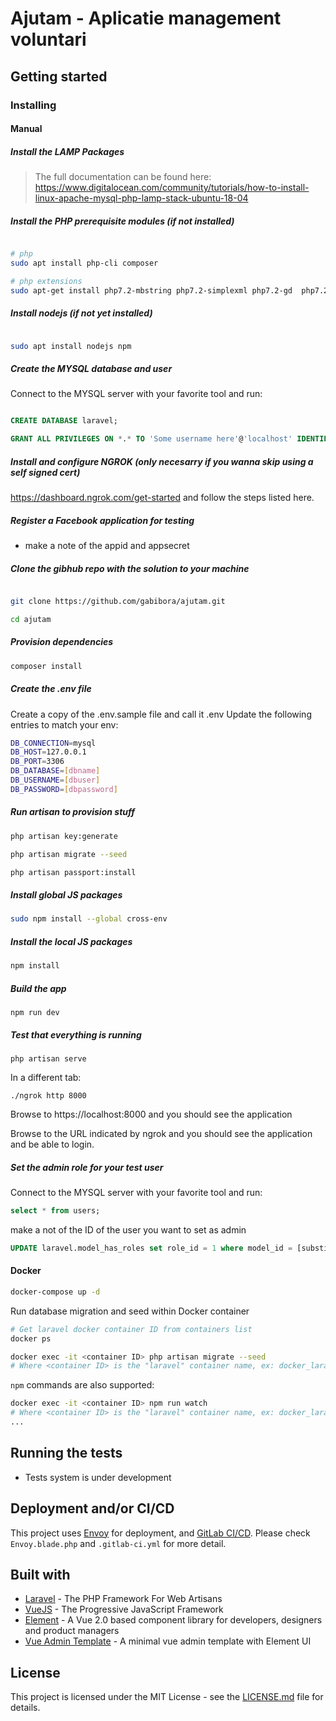 

# Ajutam - Aplicatie management voluntari


## Getting started

### Installing
#### Manual

##### Install the LAMP Packages 

> The full documentation can be found here: https://www.digitalocean.com/community/tutorials/how-to-install-linux-apache-mysql-php-lamp-stack-ubuntu-18-04

##### Install the PHP prerequisite modules (if not installed)

```bash

# php
sudo apt install php-cli composer

# php extensions
sudo apt-get install php7.2-mbstring php7.2-simplexml php7.2-gd  php7.2-zip

```

##### Install nodejs (if not yet installed)

```bash

sudo apt install nodejs npm

```

##### Create the MYSQL database and user 

Connect to the MYSQL server with your favorite tool and run: 

```sql

CREATE DATABASE laravel;

GRANT ALL PRIVILEGES ON *.* TO 'Some username here'@'localhost' IDENTIFIED BY 'Your Password here'; 

```

##### Install and configure NGROK (only necesarry if you wanna skip using a self signed cert)

https://dashboard.ngrok.com/get-started and follow the steps listed here. 

##### Register a Facebook application for testing 
- make a note of the appid and appsecret 

##### Clone the gibhub repo with the solution to your machine

```bash

git clone https://github.com/gabibora/ajutam.git

cd ajutam

```
##### Provision dependencies

```bash
composer install
```

##### Create the .env file 

Create a copy of the .env.sample file and call it .env 
Update the following entries to match your env: 

```bash
DB_CONNECTION=mysql
DB_HOST=127.0.0.1
DB_PORT=3306
DB_DATABASE=[dbname]
DB_USERNAME=[dbuser]
DB_PASSWORD=[dbpassword]

```
##### Run artisan to provision stuff

```bash
php artisan key:generate

php artisan migrate --seed

php artisan passport:install

```

##### Install global JS packages

```bash
sudo npm install --global cross-env
```

##### Install the local JS packages 
```bash
npm install
```
##### Build the app 
```
npm run dev 
```
##### Test that everything is running 
```
php artisan serve 
```
In a different tab:
```
./ngrok http 8000
```
Browse to https://localhost:8000 and you should see the application

Browse to the URL indicated by ngrok and you should see the application and be able to login. 

##### Set the admin role for your test user 

Connect to the MYSQL server with your favorite tool and run: 
```sql
select * from users; 
```
make a not of the ID of the user you want to set as admin 
```sql
UPDATE laravel.model_has_roles set role_id = 1 where model_id = [substitute with your user id];
```
#### Docker
```sh
docker-compose up -d
```
Run database migration and seed within Docker container
```sh
# Get laravel docker container ID from containers list
docker ps

docker exec -it <container ID> php artisan migrate --seed 
# Where <container ID> is the "laravel" container name, ex: docker_laravel_1
```

`npm` commands are also supported:
```sh
docker exec -it <container ID> npm run watch 
# Where <container ID> is the "laravel" container name, ex: docker_laravel_1
...
```

## Running the tests
* Tests system is under development

## Deployment and/or CI/CD
This project uses [Envoy](https://laravel.com/docs/5.8/envoy) for deployment, and [GitLab CI/CD](https://about.gitlab.com/product/continuous-integration/). Please check `Envoy.blade.php` and `.gitlab-ci.yml` for more detail.

## Built with
* [Laravel](https://laravel.com/) - The PHP Framework For Web Artisans
* [VueJS](https://vuejs.org/) - The Progressive JavaScript Framework
* [Element](https://element.eleme.io/) - A  Vue 2.0 based component library for developers, designers and product managers
* [Vue Admin Template](https://github.com/PanJiaChen/vue-admin-template) - A minimal vue admin template with Element UI


## License

This project is licensed under the MIT License - see the [LICENSE.md](LICENSE) file for details.

